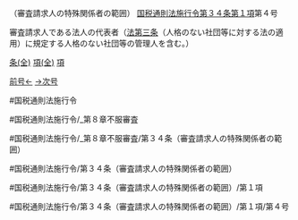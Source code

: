 （審査請求人の特殊関係者の範囲）
[国税通則法施行令第３４条第１項](国税通則法施行＿令＿第３４条第１項)第４号

審査請求人である法人の代表者（[法第三条](国税通則法＿＿＿＿＿第３条第１項)（人格のない社団等に対する法の適用）に規定する人格のない社団等の管理人を含む。）

[条(全)](国税通則法施行＿令＿第３４条_.md)    [項(全)](国税通則法施行＿令＿第３４条第１項_.md)    [項](国税通則法施行＿令＿第３４条第１項.md)

[前号←](国税通則法施行＿令＿第３４条第１項第３号.md)    [→次号](国税通則法施行＿令＿第３４条第１項第５号.md)

#国税通則法施行令

#国税通則法施行令/_第８章不服審査

#国税通則法施行令/_第８章不服審査/第３４条（審査請求人の特殊関係者の範囲）

#国税通則法施行令/第３４条（審査請求人の特殊関係者の範囲）

#国税通則法施行令/第３４条（審査請求人の特殊関係者の範囲）/第１項

#国税通則法施行令/第３４条（審査請求人の特殊関係者の範囲）/第１項/第４号

